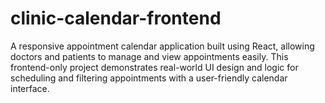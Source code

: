 # clinic-calendar-frontend
A responsive appointment calendar application built using React, allowing doctors and patients to manage and view appointments easily. This frontend-only project demonstrates real-world UI design and logic for scheduling and filtering appointments with a user-friendly calendar interface.
